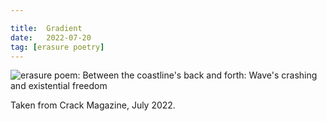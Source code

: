 ```yaml
---

title:  Gradient
date:   2022-07-20
tag: [erasure poetry]
---
```


<img src="https://www.davidralphlewis.co.uk/assets/images/articles/2022/gradient.jpeg" alt="erasure poem: Between the coastline's back and forth: Wave's crashing and existential freedom" title="Back to this nonsense. I miss the sea." class="responsive"><br>

Taken from Crack Magazine, July 2022.


